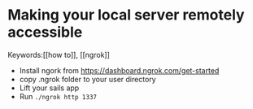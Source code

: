 # Making your local server remotely accessible
Keywords:[[how to]], [[ngrok]]

 
- Install ngork from https://dashboard.ngrok.com/get-started  
- copy .ngrok folder to your user directory  
- Lift your sails app  
- Run `./ngrok http 1337`  
